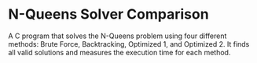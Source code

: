 # N-Queens Solver Comparison

A C program that solves the N-Queens problem using four different methods: Brute Force, Backtracking, Optimized 1, and Optimized 2. It finds all valid solutions and measures the execution time for each method.

